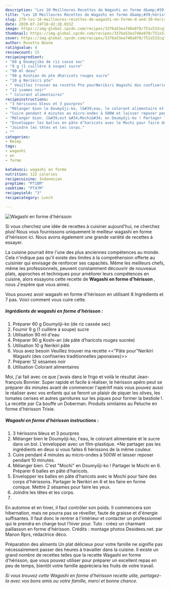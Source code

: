 ```yaml
---
description: "Les 10 Meilleures Recettes de Wagashi en forme d&amp;#39;hérisson"
title: "Les 10 Meilleures Recettes de Wagashi en forme d&amp;#39;hérisson"
slug: 279-les-10-meilleures-recettes-de-wagashi-en-forme-d-and-39-herisson
date: 2020-07-24T16:42:28.031Z
image: https://img-global.cpcdn.com/recipes/3376a53ea748a970/751x532cq70/wagashi-en-forme-dherisson-photo-principale-de-la-recette.jpg
thumbnail: https://img-global.cpcdn.com/recipes/3376a53ea748a970/751x532cq70/wagashi-en-forme-dherisson-photo-principale-de-la-recette.jpg
cover: https://img-global.cpcdn.com/recipes/3376a53ea748a970/751x532cq70/wagashi-en-forme-dherisson-photo-principale-de-la-recette.jpg
author: Rosetta Boone
ratingvalue: 4
reviewcount: 15
recipeingredient:
- "60 g Doumyjiko de riz casse sec"
- "9 g (1 cuillère à soupe) sucre"
- "90 ml deau"
- "90 g Koshian de pte dharicots rouges sucre"
- "10 g Nerikiri pte"
- " Veuillez trouver ma recette Pte pourNerikiri Wagashi des confiseries traditionnelles japonaises"
- "12 ssames noir"
- " Colorant alimentaires"
recipeinstructions:
- "3 hérissons bleus et 3 pourpres"
- "Mélanger bien le Doumyōji-ko, l&#39;eau, le colorant alimentaire et le sucre dans un bol. L&#39;envelopper avec un film-plastique. *Ne partager pas les ingrédients en deux si vous faites 6 hérissons de la même couleur."
- "Cuire pendant 4 minutes au micro-ondes à 500W et laisser reposer pendant 10 minutes."
- "Mélanger bien. C&#39;est &#34;Mochi&#34; en Doumyōji-ko ! Partager le Mochi en 6. Préparer 6 balles en pâte d‘haricots."
- "Envelopper les balles en pâte d‘haricots avec le Mochi pour faire des corps d&#39;hérissons. Partager le Nerikiri en 6 et les faire en forme conique. Mettre 2 sésames pour faire les yeux."
- "Joindre les têtes et les corps."
- ""
categories:
- Resep
tags:
- wagashi
- en
- forme

katakunci: wagashi en forme 
nutrition: 122 calories
recipecuisine: Indonesian
preptime: "PT18M"
cooktime: "PT47M"
recipeyield: "3"
recipecategory: Lunch

---
```



![Wagashi en forme d&#39;hérisson](https://img-global.cpcdn.com/recipes/3376a53ea748a970/751x532cq70/wagashi-en-forme-dherisson-photo-principale-de-la-recette.jpg)

Si vous cherchez une idée de recettes à cuisiner aujourd'hui, ne cherchez plus! Nous vous fournissons uniquement le meilleur wagashi en forme d&#39;hérisson ici. Nous avons également une grande variété de recettes à essayer.

La cuisine pourrait être l'une des plus anciennes compétences au monde. Cela n'indique pas qu'il existe des limites à la compréhension offerte au cuisinier qui envisage de renforcer ses capacités. Même les meilleurs chefs, même les professionnels, peuvent constamment découvrir de nouveaux plats, approches et techniques pour améliorer leurs compétences en cuisine, alors essayons cette recette de <strong> Wagashi en forme d&#39;hérisson </strong>, nous J'espère que vous aimez.

<!--inarticleads1-->

Vous pouvez avoir wagashi en forme d&#39;hérisson en utilisant 8 Ingrédients et 7 pas. Voici comment vous cuire cette.

##### Ingrédients de wagashi en forme d&#39;hérisson :

1. Préparer 60 g Doumyōji-ko (de riz cassée sec)
1. Fournir 9 g (1 cuillère à soupe) sucre
1. Utilisation 90 ml d&#39;eau
1. Préparer 90 g Koshi-an (de pâte d‘haricots rouges sucrée)
1. Utilisation 10 g Nerikiri pâte
1. Vous avez besoin  Veuillez trouver ma recette &lt;&lt;&#34;Pâte pour&#34;Nerikiri Wagashi (des confiseries traditionnelles japonaises)&gt;&gt;
1. Préparer 12 sésames noir
1. Utilisation  Colorant alimentaires


Moi, j&#39;ai fait avec ce que j&#39;avais dans le frigo et voilà le résultat Jean-françois Bonnier. Super rapide et facile à réaliser, le hérisson apéro peut se préparer dix minutes avant de commencer l&#39;apéritif mais vous pouvez aussi le réaliser avec vos enfants qui se feront un plaisir de piquer les olives, les tomates cerises et autres garnitures sur les piques pour former la bestiole !. La recette par Ca bouffe un Doberman. Produits similaires au Peluche en forme d&#39;hérisson Trixie. 

<!--inarticleads2-->

##### Wagashi en forme d&#39;hérisson instructions :

1. 3 hérissons bleus et 3 pourpres
1. Mélanger bien le Doumyōji-ko, l&#39;eau, le colorant alimentaire et le sucre dans un bol. L&#39;envelopper avec un film-plastique. *Ne partager pas les ingrédients en deux si vous faites 6 hérissons de la même couleur.
1. Cuire pendant 4 minutes au micro-ondes à 500W et laisser reposer pendant 10 minutes.
1. Mélanger bien. C&#39;est &#34;Mochi&#34; en Doumyōji-ko ! Partager le Mochi en 6. Préparer 6 balles en pâte d‘haricots.
1. Envelopper les balles en pâte d‘haricots avec le Mochi pour faire des corps d&#39;hérissons. Partager le Nerikiri en 6 et les faire en forme conique. Mettre 2 sésames pour faire les yeux.
1. Joindre les têtes et les corps.
1. 


En automne et en hiver, il faut contrôler son poids. Il commencera son hibernation, mais ne pourra pas se réveiller, faute de graisse et d&#39;énergie suffisantes. Il faut donc le rentrer à l&#39;intérieur et contacter un professionnel qui le prendra en charge tout l&#39;hiver pour. Tuto : créez un charmant paillasson en forme d&#39;hérisson. Crédits : montage photos Desidees.net. par Manon Rprs, rédactrice déco. 

<!--inarticleads1-->

<p>
Préparation des aliments Un plat délicieux pour votre famille ne signifie pas nécessairement passer des heures à travailler dans la cuisine. Il existe un grand nombre de recettes telles que la recette Wagashi en forme d&#39;hérisson, que vous pouvez utiliser pour préparer un excellent repas en peu de temps, bientôt votre famille appréciera les fruits de votre travail.
</p>

<p>
<i>Si vous trouvez cette Wagashi en forme d&#39;hérisson recette utile, partagez-la avec vos bons amis ou votre famille, merci et bonne chance.</i>
</p>
